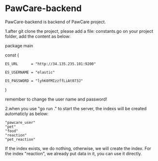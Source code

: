 # PawCare-backend
PawCare-backend is backend of PawCare project.

1.after git clone the project, please add a file: constants.go on your project folder, add the content as below:


package main


const (

	ES_URL      = "http://34.135.235.101:9200"
	
	ES_USERNAME = "elastic"
	
	ES_PASSWORD = "lyhK0FMIzzffLiAt073J"
)


remember to change the user name and password!


2.when you use "go run ." to start the server, the indexs will be created automaticly as below:

	"pawcare_user"
	"pet"
	"food"
	"reaction"
	"pet_reaction"

If the index exists, we do nothing, otherwise, we will create the index.
For the index "reaction", we already put data in it, you can use it directly.


